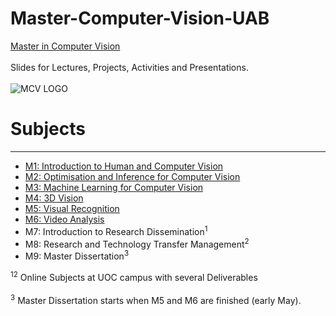 # Master-Computer-Vision-UAB
[Master in Computer Vision](https://mcv.uab.cat/program/)
<br></br>
Slides for Lectures, Projects, Activities and Presentations.
<br></br>
![MCV LOGO](https://i0.wp.com/mcv.uab.cat/wp-content/uploads/2021/11/banner_master_bcn.png?fit=1910%2C404&ssl=1)


# Subjects
_________________
* [M1: Introduction to Human and Computer Vision](./M1.Introduction_to_Human_and_Computer_Vision)
* [M2: Optimisation and Inference for Computer Vision](./M2.Optimisation_and_Inference_for_Computer_Vision)
* [M3: Machine Learning for Computer Vision](./M3.Machine_Learning_for_Computer_Vision)
* [M4: 3D Vision](./M4.3D_Vision)
* [M5: Visual Recognition](./M5.Visual_Recognition)
* [M6: Video Analysis](./M6.Video_Analysis)
* M7: Introduction to Research Dissemination<sup>1</sup>
* M8: Research and Technology Transfer Management<sup>2</sup>
* M9: Master Dissertation<sup>3</sup>

<sup>1</sup><sup>2</sup> Online Subjects at UOC campus with several Deliverables
<br></br>
<sup>3</sup> Master Dissertation starts when M5 and M6 are finished (early May).